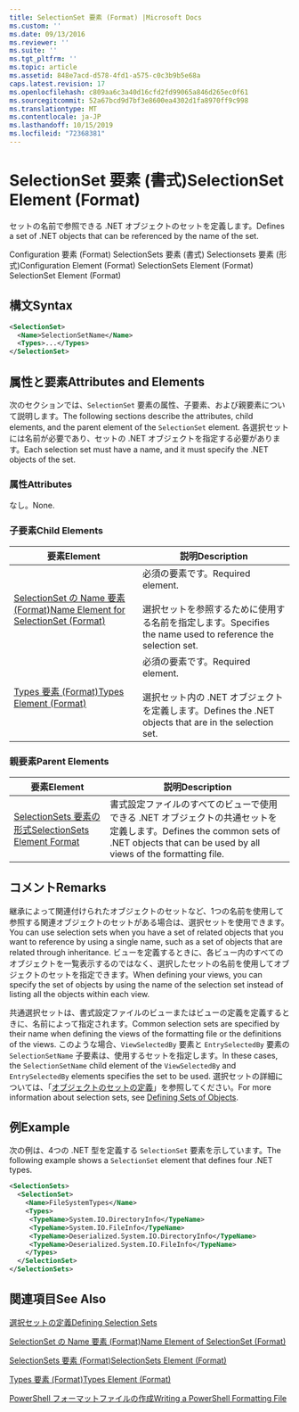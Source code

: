 ```yaml
---
title: SelectionSet 要素 (Format) |Microsoft Docs
ms.custom: ''
ms.date: 09/13/2016
ms.reviewer: ''
ms.suite: ''
ms.tgt_pltfrm: ''
ms.topic: article
ms.assetid: 848e7acd-d578-4fd1-a575-c0c3b9b5e68a
caps.latest.revision: 17
ms.openlocfilehash: c809aa6c3a40d16cfd2fd99065a846d265ec0f61
ms.sourcegitcommit: 52a67bcd9d7bf3e8600ea4302d1fa8970ff9c998
ms.translationtype: MT
ms.contentlocale: ja-JP
ms.lasthandoff: 10/15/2019
ms.locfileid: "72368381"
---
```

# <a name="selectionset-element-format"></a><span data-ttu-id="bd6ff-102">SelectionSet 要素 (書式)</span><span class="sxs-lookup"><span data-stu-id="bd6ff-102">SelectionSet Element (Format)</span></span>

<span data-ttu-id="bd6ff-103">セットの名前で参照できる .NET オブジェクトのセットを定義します。</span><span class="sxs-lookup"><span data-stu-id="bd6ff-103">Defines a set of .NET objects that can be referenced by the name of the set.</span></span>

<span data-ttu-id="bd6ff-104">Configuration 要素 (Format) SelectionSets 要素 (書式) Selectionsets 要素 (形式)</span><span class="sxs-lookup"><span data-stu-id="bd6ff-104">Configuration Element (Format) SelectionSets Element (Format) SelectionSet Element (Format)</span></span>

## <a name="syntax"></a><span data-ttu-id="bd6ff-105">構文</span><span class="sxs-lookup"><span data-stu-id="bd6ff-105">Syntax</span></span>

```xml
<SelectionSet>
  <Name>SelectionSetName</Name>
  <Types>...</Types>
</SelectionSet>
```

## <a name="attributes-and-elements"></a><span data-ttu-id="bd6ff-106">属性と要素</span><span class="sxs-lookup"><span data-stu-id="bd6ff-106">Attributes and Elements</span></span>

<span data-ttu-id="bd6ff-107">次のセクションでは、`SelectionSet` 要素の属性、子要素、および親要素について説明します。</span><span class="sxs-lookup"><span data-stu-id="bd6ff-107">The following sections describe the attributes, child elements, and the parent element of the `SelectionSet` element.</span></span> <span data-ttu-id="bd6ff-108">各選択セットには名前が必要であり、セットの .NET オブジェクトを指定する必要があります。</span><span class="sxs-lookup"><span data-stu-id="bd6ff-108">Each selection set must have a name, and it must specify the .NET objects of the set.</span></span>

### <a name="attributes"></a><span data-ttu-id="bd6ff-109">属性</span><span class="sxs-lookup"><span data-stu-id="bd6ff-109">Attributes</span></span>

<span data-ttu-id="bd6ff-110">なし。</span><span class="sxs-lookup"><span data-stu-id="bd6ff-110">None.</span></span>

### <a name="child-elements"></a><span data-ttu-id="bd6ff-111">子要素</span><span class="sxs-lookup"><span data-stu-id="bd6ff-111">Child Elements</span></span>

|<span data-ttu-id="bd6ff-112">要素</span><span class="sxs-lookup"><span data-stu-id="bd6ff-112">Element</span></span>|<span data-ttu-id="bd6ff-113">説明</span><span class="sxs-lookup"><span data-stu-id="bd6ff-113">Description</span></span>|
|-------------|-----------------|
|[<span data-ttu-id="bd6ff-114">SelectionSet の Name 要素 (Format)</span><span class="sxs-lookup"><span data-stu-id="bd6ff-114">Name Element for SelectionSet (Format)</span></span>](./name-element-for-selectionset-format.md)|<span data-ttu-id="bd6ff-115">必須の要素です。</span><span class="sxs-lookup"><span data-stu-id="bd6ff-115">Required element.</span></span><br /><br /> <span data-ttu-id="bd6ff-116">選択セットを参照するために使用する名前を指定します。</span><span class="sxs-lookup"><span data-stu-id="bd6ff-116">Specifies the name used to reference the selection set.</span></span>|
|[<span data-ttu-id="bd6ff-117">Types 要素 (Format)</span><span class="sxs-lookup"><span data-stu-id="bd6ff-117">Types Element (Format)</span></span>](./types-element-for-selectionset-format.md)|<span data-ttu-id="bd6ff-118">必須の要素です。</span><span class="sxs-lookup"><span data-stu-id="bd6ff-118">Required element.</span></span><br /><br /> <span data-ttu-id="bd6ff-119">選択セット内の .NET オブジェクトを定義します。</span><span class="sxs-lookup"><span data-stu-id="bd6ff-119">Defines the .NET objects that are in the selection set.</span></span>|

### <a name="parent-elements"></a><span data-ttu-id="bd6ff-120">親要素</span><span class="sxs-lookup"><span data-stu-id="bd6ff-120">Parent Elements</span></span>

|<span data-ttu-id="bd6ff-121">要素</span><span class="sxs-lookup"><span data-stu-id="bd6ff-121">Element</span></span>|<span data-ttu-id="bd6ff-122">説明</span><span class="sxs-lookup"><span data-stu-id="bd6ff-122">Description</span></span>|
|-------------|-----------------|
|[<span data-ttu-id="bd6ff-123">SelectionSets 要素の形式</span><span class="sxs-lookup"><span data-stu-id="bd6ff-123">SelectionSets Element Format</span></span>](./selectionsets-element-format.md)|<span data-ttu-id="bd6ff-124">書式設定ファイルのすべてのビューで使用できる .NET オブジェクトの共通セットを定義します。</span><span class="sxs-lookup"><span data-stu-id="bd6ff-124">Defines the common sets of .NET objects that can be used by all views of the formatting file.</span></span>|

## <a name="remarks"></a><span data-ttu-id="bd6ff-125">コメント</span><span class="sxs-lookup"><span data-stu-id="bd6ff-125">Remarks</span></span>

<span data-ttu-id="bd6ff-126">継承によって関連付けられたオブジェクトのセットなど、1つの名前を使用して参照する関連オブジェクトのセットがある場合は、選択セットを使用できます。</span><span class="sxs-lookup"><span data-stu-id="bd6ff-126">You can use selection sets when you have a set of related objects that you want to reference by using a single name, such as a set of objects that are related through inheritance.</span></span> <span data-ttu-id="bd6ff-127">ビューを定義するときに、各ビュー内のすべてのオブジェクトを一覧表示するのではなく、選択したセットの名前を使用してオブジェクトのセットを指定できます。</span><span class="sxs-lookup"><span data-stu-id="bd6ff-127">When defining your views, you can specify the set of objects by using the name of the selection set instead of listing all the objects within each view.</span></span>

<span data-ttu-id="bd6ff-128">共通選択セットは、書式設定ファイルのビューまたはビューの定義を定義するときに、名前によって指定されます。</span><span class="sxs-lookup"><span data-stu-id="bd6ff-128">Common selection sets are specified by their name when defining the views of the formatting file or the definitions of the views.</span></span> <span data-ttu-id="bd6ff-129">このような場合、`ViewSelectedBy` 要素と `EntrySelectedBy` 要素の `SelectionSetName` 子要素は、使用するセットを指定します。</span><span class="sxs-lookup"><span data-stu-id="bd6ff-129">In these cases, the `SelectionSetName` child element of the `ViewSelectedBy` and `EntrySelectedBy` elements specifies the set to be used.</span></span> <span data-ttu-id="bd6ff-130">選択セットの詳細については、「[オブジェクトのセットの定義](./defining-selection-sets.md)」を参照してください。</span><span class="sxs-lookup"><span data-stu-id="bd6ff-130">For more information about selection sets, see [Defining Sets of Objects](./defining-selection-sets.md).</span></span>

## <a name="example"></a><span data-ttu-id="bd6ff-131">例</span><span class="sxs-lookup"><span data-stu-id="bd6ff-131">Example</span></span>

<span data-ttu-id="bd6ff-132">次の例は、4つの .NET 型を定義する `SelectionSet` 要素を示しています。</span><span class="sxs-lookup"><span data-stu-id="bd6ff-132">The following example shows a `SelectionSet` element that defines four .NET types.</span></span>

```xml
<SelectionSets>
  <SelectionSet>
    <Name>FileSystemTypes</Name>
    <Types>
     <TypeName>System.IO.DirectoryInfo</TypeName>
     <TypeName>System.IO.FileInfo</TypeName>
     <TypeName>Deserialized.System.IO.DirectoryInfo</TypeName>
     <TypeName>Deserialized.System.IO.FileInfo</TypeName>
    </Types>
  </SelectionSet>
</SelectionSets>
```

## <a name="see-also"></a><span data-ttu-id="bd6ff-133">関連項目</span><span class="sxs-lookup"><span data-stu-id="bd6ff-133">See Also</span></span>

[<span data-ttu-id="bd6ff-134">選択セットの定義</span><span class="sxs-lookup"><span data-stu-id="bd6ff-134">Defining Selection Sets</span></span>](./defining-selection-sets.md)

[<span data-ttu-id="bd6ff-135">SelectionSet の Name 要素 (Format)</span><span class="sxs-lookup"><span data-stu-id="bd6ff-135">Name Element of SelectionSet (Format)</span></span>](./name-element-for-selectionset-format.md)

[<span data-ttu-id="bd6ff-136">SelectionSets 要素 (Format)</span><span class="sxs-lookup"><span data-stu-id="bd6ff-136">SelectionSets Element (Format)</span></span>](./selectionsets-element-format.md)

[<span data-ttu-id="bd6ff-137">Types 要素 (Format)</span><span class="sxs-lookup"><span data-stu-id="bd6ff-137">Types Element (Format)</span></span>](./types-element-for-selectionset-format.md)

[<span data-ttu-id="bd6ff-138">PowerShell フォーマットファイルの作成</span><span class="sxs-lookup"><span data-stu-id="bd6ff-138">Writing a PowerShell Formatting File</span></span>](./writing-a-powershell-formatting-file.md)
